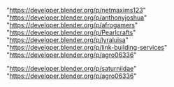 "https://developer.blender.org/p/netmaxims123"
"https://developer.blender.org/p/anthonyjoshua"
"https://developer.blender.org/p/afrogamers"
"https://developer.blender.org/p/Pearlcrafts"
"https://developer.blender.org/p/lyraluisa"
"https://developer.blender.org/p/link-building-services"
"https://developer.blender.org/p/agro06336"
 
"https://developer.blender.org/p/saturniidae"
"https://developer.blender.org/p/agro06336"
 
